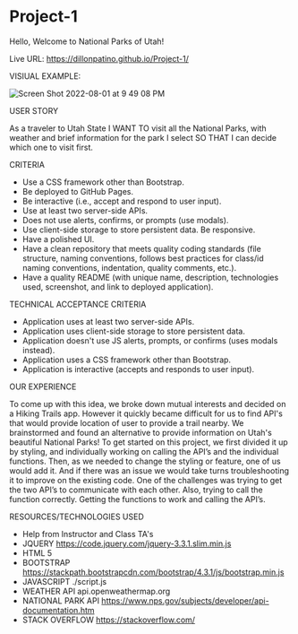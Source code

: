 ﻿# Project-1

Hello, Welcome to National Parks of Utah!

Live URL: https://dillonpatino.github.io/Project-1/


VISIUAL EXAMPLE:

![Screen Shot 2022-08-01 at 9 49 08 PM](https://user-images.githubusercontent.com/106941418/182288097-21a6abce-aa38-479a-9620-96a8fb533193.png)




USER STORY

As a traveler to Utah State
I WANT TO visit all the National Parks, with weather and brief information for the park I select 
SO THAT I can decide which one to visit first.

CRITERIA

* Use a CSS framework other than Bootstrap.
* Be deployed to GitHub Pages.
* Be interactive (i.e., accept and respond to user input).
* Use at least two server-side APIs.
* Does not use alerts, confirms, or prompts (use modals).
* Use client-side storage to store persistent data.
Be responsive.
* Have a polished UI.
* Have a clean repository that meets quality coding standards (file structure, naming conventions, follows best practices for class/id naming conventions, indentation, quality comments, etc.).
* Have a quality README (with unique name, description, technologies used, screenshot, and link to deployed application).

TECHNICAL ACCEPTANCE CRITERIA

* Application uses at least two server-side APIs.
* Application uses client-side storage to store persistent data.
* Application doesn't use JS alerts, prompts, or confirms (uses modals instead).
* Application uses a CSS framework other than Bootstrap.
* Application is interactive (accepts and responds to user input).


OUR EXPERIENCE

To come up with this idea, we broke down mutual interests and decided on a Hiking Trails app. However it quickly became difficult for us to find API's that would provide location of user to provide a trail nearby.
We brainstormed and found an alternative to provide information on Utah's beautiful National Parks! 
To get started on this project, we first divided it up by styling, and individually working on calling the API’s and the individual functions. Then, as we needed to change the styling or feature, one of us would add it. And if there was an issue we would take turns troubleshooting it to improve on the existing code.
One of the challenges was trying to get the two API’s to communicate with each other. Also, trying to call the function correctly. 
Getting the functions to work and calling the API’s.


RESOURCES/TECHNOLOGIES USED

* Help from Instructor and Class TA's
* JQUERY https://code.jquery.com/jquery-3.3.1.slim.min.js
* HTML 5
* BOOTSTRAP https://stackpath.bootstrapcdn.com/bootstrap/4.3.1/js/bootstrap.min.js
* JAVASCRIPT ./script.js
* WEATHER API api.openweathermap.org
* NATIONAL PARK API https://www.nps.gov/subjects/developer/api-documentation.htm
* STACK OVERFLOW https://stackoverflow.com/
